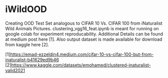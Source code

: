 # iWildOOD
Creating OOD Test Set analogous to CIFAR 10 Vs. CIFAR 100 from iNaturalist Wild Animals Pictures. clustering_vgg16_feat.ipynb is meant for running on google colab for experiment reproducability. Additional Details can be found at medium post here [1]. Also output dataset is made available for download from kaggle here [2].


[1]https://emad-ezzeldin4.medium.com/cifar-10-vs-cifar-100-but-from-inaturalist-b41629ed9b46 
[2]https://www.kaggle.com/datasets/emohamed/clustered-inaturalist-valid2021
